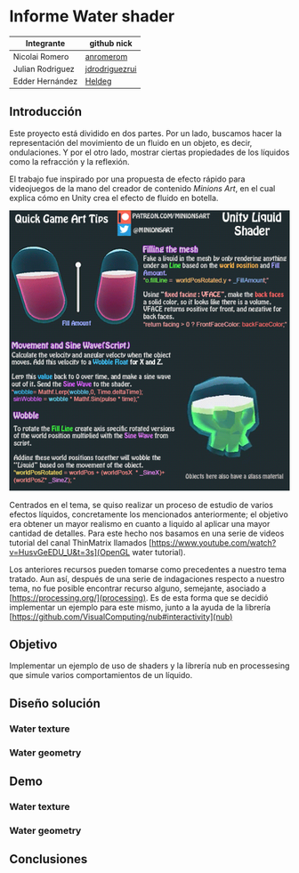 # Informe Water shader
|       Integrante      |                 github nick                   |
|-----------------------|-----------------------------------------------|
| Nicolai Romero         | [anromerom](https://github.com/anromerom) |
| Julian Rodriguez      | [jdrodriguezrui](https://github.com/jdrodriguezrui)       |
| Edder Hernández      | [Heldeg](https://github.com/Heldeg)       |
## Introducción
Este proyecto está dividido en dos partes. Por un lado, buscamos hacer la representación del movimiento de un fluido en un objeto, es decir, ondulaciones. Y por el otro lado, mostrar ciertas propiedades de los líquidos como la refracción y la reflexión.

El trabajo fue inspirado por una propuesta de efecto rápido para videojuegos de la mano del creador de contenido *Minions Art*, en el cual explica cómo en Unity crea el efecto de fluido en botella.

![image info](./resources/0.gif)

Centrados en el tema, se quiso realizar un proceso de estudio de varios efectos líquidos, concretamente los mencionados anteriormente; el objetivo era obtener un mayor realismo en cuanto a liquido al aplicar una mayor cantidad de detalles. Para este hecho nos basamos en una serie de videos tutorial del canal ThinMatrix llamados [https://www.youtube.com/watch?v=HusvGeEDU_U&t=3s](OpenGL water tutorial).

Los anteriores recursos pueden tomarse como precedentes a nuestro tema tratado. Aun así, después de una serie de indagaciones respecto a nuestro tema, no fue posible encontrar recurso alguno, semejante, asociado a [https://processing.org/](processing). Es de esta forma que se decidió implementar un ejemplo para este mismo, junto a la ayuda de la librería [https://github.com/VisualComputing/nub#interactivity](nub) 
## Objetivo
Implementar un ejemplo de uso de shaders y la librería nub en processesing que simule varios comportamientos de un líquido.
## Diseño solución
### Water texture
### Water geometry
## Demo
### Water texture
### Water geometry
## Conclusiones

